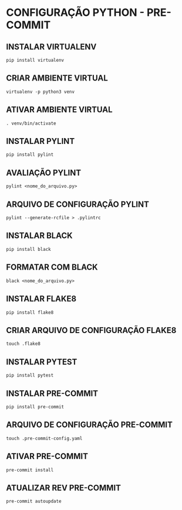 # CONFIGURAÇÃO PYTHON - PRE-COMMIT

## INSTALAR VIRTUALENV
`pip install virtualenv`

## CRIAR AMBIENTE VIRTUAL 
`virtualenv -p python3 venv`

## ATIVAR AMBIENTE VIRTUAL
`. venv/bin/activate`

## INSTALAR PYLINT
`pip install pylint`

## AVALIAÇÃO PYLINT
`pylint <nome_do_arquivo.py>`

## ARQUIVO DE CONFIGURAÇÃO PYLINT
`pylint --generate-rcfile > .pylintrc`

## INSTALAR BLACK 
`pip install black`

## FORMATAR COM BLACK
`black <nome_do_arquivo.py>`

## INSTALAR FLAKE8
`pip install flake8`

## CRIAR ARQUIVO DE CONFIGURAÇÃO FLAKE8
`touch .flake8`

## INSTALAR PYTEST
`pip install pytest`

## INSTALAR PRE-COMMIT
`pip install pre-commit`

## ARQUIVO DE CONFIGURAÇÃO PRE-COMMIT 
`touch .pre-commit-config.yaml`

## ATIVAR PRE-COMMIT 
`pre-commit install`

## ATUALIZAR REV PRE-COMMIT
`pre-commit autoupdate`
